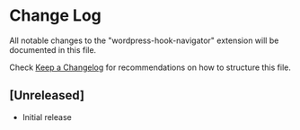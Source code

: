 # Change Log

All notable changes to the "wordpress-hook-navigator" extension will be documented in this file.

Check [Keep a Changelog](http://keepachangelog.com/) for recommendations on how to structure this file.

## [Unreleased]

- Initial release